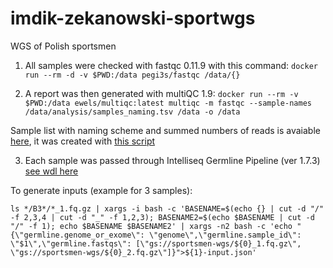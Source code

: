 # imdik-zekanowski-sportwgs
WGS of Polish sportsmen


1. All samples were checked with fastqc 0.11.9 with this command:
`docker run --rm -d -v $PWD:/data pegi3s/fastqc /data/{}`

2. A report was then generated with multiQC 1.9:
`docker run --rm -v $PWD:/data ewels/multiqc:latest multiqc -m fastqc --sample-names /data/analysis/samples_naming.tsv /data -o /data`

Sample list with naming scheme and summed numbers of reads is avaiable [here](http://149.156.177.112/projects/imdik-zekanowski-sportwgs/analysis/samples_naming.tsv), it was created with [this script](sample_naming.R)

3. Each sample was passed through Intelliseq Germline Pipeline (ver 1.7.3) [see wdl here]()

To generate inputs (example for 3 samples):
```
ls */B3*/*_1.fq.gz | xargs -i bash -c 'BASENAME=$(echo {} | cut -d "/" -f 2,3,4 | cut -d "_" -f 1,2,3); BASENAME2=$(echo $BASENAME | cut -d "/" -f 1); echo $BASENAME $BASENAME2' | xargs -n2 bash -c 'echo "{\"germline.genome_or_exome\": \"genome\",\"germline.sample_id\": \"$1\",\"germline.fastqs\": [\"gs://sportsmen-wgs/${0}_1.fq.gz\", \"gs://sportsmen-wgs/${0}_2.fq.gz\"]}">${1}-input.json'
```

